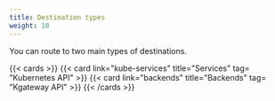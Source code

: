 ```yaml
---
title: Destination types
weight: 10
---
```


You can route to two main types of destinations.

{{< cards >}}
  {{< card link="kube-services" title="Services" tag= "Kubernetes API" >}}
  {{< card link="backends" title="Backends" tag= "Kgateway API" >}}
{{< /cards >}}
